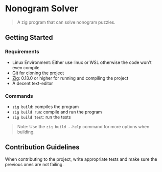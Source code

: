 # Nonogram Solver

> A zig program that can solve nonogram puzzles.

## Getting Started

### Requirements

- Linux Environment: Either use linux or WSL otherwise the code won't even compile.
- [Git](https://git-scm.com) for cloning the project
- [Zig](https://ziglang.org): 0.13.0 or higher for running and compiling the project
- A decent text-editor

### Commands

- `zig build`: compiles the program
- `zig build run`: compile and run the program
- `zig build test`: run the tests

> Note: Use the `zig build --help` command for more options when building.

## Contribution Guidelines

When contributing to the project, write appropriate tests and make sure the previous ones are not failing.
